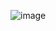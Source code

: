 ![image](https://user-images.githubusercontent.com/77517634/159234444-87ca47ac-b984-4d31-ab40-f1cf111f2913.png)
